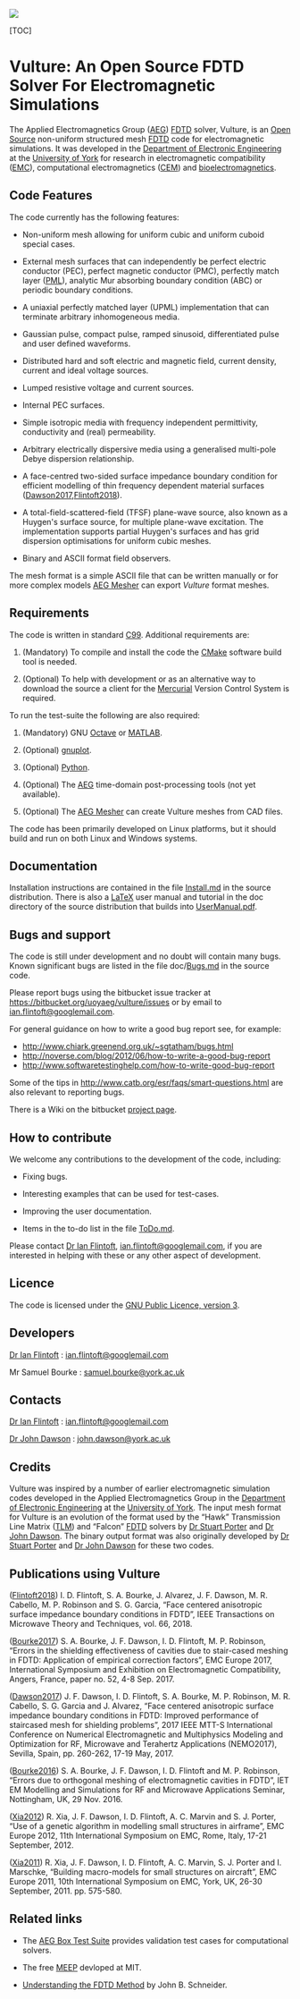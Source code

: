 ![](https://bitbucket.org/uoyaeg/vulture/wiki/aperture.jpg )

[TOC]

# Vulture: An Open Source FDTD Solver For Electromagnetic Simulations

The Applied Electromagnetics Group ([AEG][]) [FDTD][] solver, Vulture, is an 
[Open Source][] non-uniform structured mesh [FDTD][] code for electromagnetic 
simulations. It was developed in the [Department of Electronic Engineering][] 
at the [University of York][] for research in electromagnetic compatibility ([EMC][]), 
computational electromagnetics ([CEM][]) and [bioelectromagnetics][].

## Code Features

The code currently has the following features:

* Non-uniform mesh allowing for uniform cubic and uniform cuboid special cases.

* External mesh surfaces that can independently be perfect electric conductor 
  (PEC), perfect magnetic conductor (PMC), perfectly match layer ([PML][]), analytic 
  Mur absorbing boundary condition (ABC) or periodic boundary conditions.
 
* A uniaxial perfectly matched layer (UPML) implementation that can terminate 
  arbitrary inhomogeneous media.

* Gaussian pulse, compact pulse, ramped sinusoid, differentiated pulse and user 
  defined waveforms.

* Distributed hard and soft electric and magnetic field, current density, 
  current and ideal voltage sources.

* Lumped resistive voltage and current sources.

* Internal PEC surfaces.

* Simple isotropic media with frequency independent permittivity, conductivity 
  and (real) permeability.

* Arbitrary electrically dispersive media using a generalised multi-pole Debye 
  dispersion relationship.

* A face-centred two-sided surface impedance boundary condition for efficient modelling
  of thin frequency dependent material surfaces ([Dawson2017],[Flintoft2018]).

* A total-field-scattered-field (TFSF) plane-wave source, also known as a 
  Huygen's surface source, for multiple plane-wave excitation. The implementation 
  supports partial Huygen's surfaces and has grid dispersion optimisations for 
  uniform cubic meshes.

* Binary and ASCII format field observers.
 
The mesh format is a simple ASCII file that can be written manually or for more 
complex models [AEG Mesher][] can export *Vulture* format meshes.

## Requirements

The code is written in standard [C99][]. Additional requirements are:

1. (Mandatory) To compile and install the code the [CMake][] software build tool 
   is needed.

2. (Optional) To help with development or as an alternative way to download the 
   source a client for the [Mercurial][] Version Control System is required.

To run the test-suite the following are also required:

1. (Mandatory) GNU [Octave][] or [MATLAB][].

2. (Optional) [gnuplot][].

3. (Optional) [Python][].

4. (Optional) The [AEG][] time-domain post-processing tools (not yet available). 

5. (Optional) The [AEG Mesher][] can create Vulture meshes from CAD files. 

The code has been primarily developed on Linux platforms, but it should build 
and run on both Linux and Windows systems.

## Documentation

Installation instructions are contained in the file [Install.md][] in the 
source distribution. There is also a [LaTeX][] user manual and tutorial in the 
doc directory of the source distribution that builds into [UserManual.pdf][].

## Bugs and support

The code is still under development and no doubt will contain many bugs. Known 
significant bugs are listed in the file doc/[Bugs.md][] in the source code. 

Please report bugs using the bitbucket issue tracker at
<https://bitbucket.org/uoyaeg/vulture/issues> or by email to <ian.flintoft@googlemail.com>.

For general guidance on how to write a good bug report see, for example:

* <http://www.chiark.greenend.org.uk/~sgtatham/bugs.html>
* <http://noverse.com/blog/2012/06/how-to-write-a-good-bug-report>
* <http://www.softwaretestinghelp.com/how-to-write-good-bug-report>

Some of the tips in <http://www.catb.org/esr/faqs/smart-questions.html> are also 
relevant to reporting bugs.

There is a Wiki on the bitbucket [project page](https://bitbucket.org/uoyaeg/vulture/wiki).

## How to contribute

We welcome any contributions to the development of the code, including:

* Fixing bugs.

* Interesting examples that can be used for test-cases.

* Improving the user documentation.

* Items in the to-do list in the file [ToDo.md][].

Please contact [Dr Ian Flintoft][], <ian.flintoft@googlemail.com>, if you are 
interested in helping with these or any other aspect of development.

## Licence

The code is licensed under the [GNU Public Licence, version 3](http://www.gnu.org/copyleft/gpl.html). 

## Developers

[Dr Ian Flintoft][] : <ian.flintoft@googlemail.com>

Mr Samuel Bourke : <samuel.bourke@york.ac.uk>

## Contacts

[Dr Ian Flintoft][] : <ian.flintoft@googlemail.com>

[Dr John Dawson][] : <john.dawson@york.ac.uk>

## Credits

Vulture was inspired by a number of earlier electromagnetic simulation codes 
developed in the Applied Electromagnetics Group in the [Department of 
Electronic Engineering][] at the [University of York][]. The input mesh format for Vulture 
is an evolution of the format used by the “Hawk” Transmission Line Matrix 
([TLM][]) and “Falcon” [FDTD][] solvers by [Dr Stuart Porter][] and [Dr John 
Dawson][]. The binary output format was also originally developed by [Dr Stuart 
Porter][] and [Dr John Dawson][] for these two codes.

## Publications using Vulture

[Flintoft2018]: http://dx.doi.org/10.1109/TMTT.2017.2778059

([Flintoft2018]) I. D. Flintoft, S. A. Bourke, J. Alvarez, J. F. Dawson, M. R. Cabello, 
M. P. Robinson and S. G. Garcia, “Face centered anisotropic surface impedance boundary 
conditions in FDTD”, IEEE Transactions on Microwave Theory and Techniques, vol. 66, 2018.

[Bourke2017]: http://dx.doi.org/10.1109/EMCEurope.2017.8094791

([Bourke2017]) S. A. Bourke, J. F. Dawson, I. D. Flintoft, M. P. Robinson, “Errors in 
the shielding effectiveness of cavities due to stair-cased meshing in FDTD: Application 
of empirical correction factors”, EMC Europe 2017, International Symposium and Exhibition 
on Electromagnetic Compatibility, Angers, France, paper no. 52, 4-8 Sep. 2017.

[Dawson2017]: http://dx.doi.org/10.1109/NEMO.2017.7964253

([Dawson2017]) J. F. Dawson, I. D. Flintoft, S. A. Bourke, M. P. Robinson, M. R. Cabello, 
S. G. Garcia and J. Alvarez, “Face centered anisotropic surface impedance boundary conditions 
in FDTD: Improved performance of staircased mesh for shielding problems”, 2017 IEEE MTT-S 
International Conference on Numerical Electromagnetic and Multiphysics Modeling and 
Optimization for RF, Microwave and Terahertz Applications (NEMO2017), Sevilla, Spain, 
pp. 260-262, 17-19 May, 2017.

[Bourke2016]: http://eprints.whiterose.ac.uk/120548/7/Bourke2017_postprint.pdf

([Bourke2016]) S. A. Bourke, J. F. Dawson, I. D. Flintoft and M. P. Robinson, “Errors 
due to orthogonal meshing of electromagnetic cavities in FDTD”, IET EM Modelling and 
Simulations for RF and Microwave Applications Seminar, Nottingham, UK, 29 Nov. 2016.

[Xia2012]: http://dx.doi.org/10.1109/EMCEurope.2012.6396718

([Xia2012]) R. Xia, J. F. Dawson, I. D. Flintoft, A. C. Marvin and S. J. Porter, “Use 
of a genetic algorithm in modelling small structures in airframe”, EMC Europe 2012, 
11th International Symposium on EMC, Rome, Italy, 17-21 September, 2012.

[Xia2011]: http://ieeexplore.ieee.org/stamp/stamp.jsp?tp=&arnumber=6078646&isnumber=6078493

([Xia2011]) R. Xia, J. F. Dawson, I. D. Flintoft, A. C. Marvin, S. J. Porter and I. Marschke, 
“Building macro-models for small structures on aircraft”, EMC Europe 2011, 10th International 
Symposium on EMC, York, UK, 26-30 September, 2011. pp. 575-580. 

## Related links

* The [AEG Box Test Suite][] provides validation test cases for computational solvers. 

* The free [MEEP](http://ab-initio.mit.edu/wiki/index.php/Meep) devloped at MIT.

* [Understanding the FDTD Method](http://www.eecs.wsu.edu/~schneidj/ufdtd) by John B. Schneider. 


[PML]: http://en.wikipedia.org/wiki/Perfectly_matched_layer
[Open Source]: http://opensource.org
[LaTeX]: http://www.latex-project.org
[TLM]: http://en.wikipedia.org/wiki/Transmission-line_matrix_method
[FDTD]: http://en.wikipedia.org/wiki/Finite-difference_time-domain_method
[gnuplot]: http://www.gnuplot.info
[Python]: https://www.python.org
[Octave]: http://www.gnu.org/software/octave
[MATLAB]: http://www.mathworks.co.uk/products/matlab
[C99]: http://en.wikipedia.org/wiki/C99
[Mercurial]: http://mercurial.selenic.com
[CMake]: http://www.cmake.org
[AEG Mesher]: https://bitbucket.org/uoyaeg/aegmesher
[AEG Box Test Suite]: https://bitbucket.org/uoyaeg/aegboxts
[University of York]: http://www.york.ac.uk
[Department of Electronic Engineering]: https://www.york.ac.uk/electronic-engineering
[AEG]: https://www.york.ac.uk/electronic-engineering/research/communication-technologies/applied-electromagnetics-devices
[Dr Ian Flintoft]: https://idflintoft.bitbucket.io
[Dr John Dawson]: https://www.york.ac.uk/electronic-engineering/staff/john_dawson
[Dr Stuart Porter]: https://www.york.ac.uk/electronic-engineering/staff/stuart_porter
[EMC]: https://www.york.ac.uk/electronic-engineering/research/communication-technologies/applied-electromagnetics-devices/emc-shielding
[CEM]: https://www.york.ac.uk/electronic-engineering/research/communication-technologies/applied-electromagnetics-devices/numerical-modelling-optimisation
[bioelectromagnetics]: https://www.york.ac.uk/electronic-engineering/research/communication-technologies/applied-electromagnetics-devices/bio-electromagnetics
[Install.md]: https://bitbucket.org/uoyaeg/vulture/raw/tip/Install.md
[UserManual.pdf]: https://bitbucket.org/uoyaeg/vulture/wiki/UserManual.pdf
[ToDo.md]: https://bitbucket.org/uoyaeg/vulture/raw/tip/doc/ToDo.md
[Bugs.md]: https://bitbucket.org/uoyaeg/vulture/raw/tip/doc/Bugs.md
